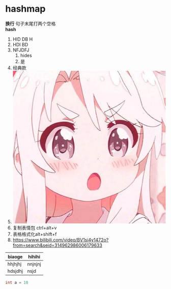 # hashmap 
**换行** 句子末尾打两个空格  
**hash**

1. HID DB H
2. HDI BD 
3. NFJDFJ
   1. hides
   2. 是
4. 经典款
5. ![](2020-10-12-19-13-09.png)  
6. 复制表情包 ctrl+alt+v
7. 表格格式化alt+shift+f
8. https://www.bilibili.com/video/BV1si4y1472o?from=search&seid=314962986006179633

| biaoge  | hihihi  |
| ------- | ------- |
| hhjhjhj | nnjnjnj |
| hdsjdhj | nsjd    |



```java
int a = 10
```